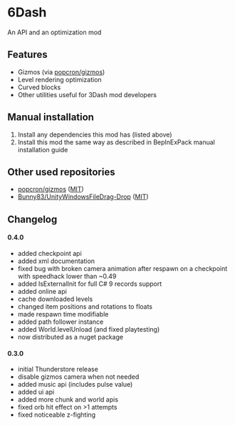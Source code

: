 # 6Dash
An API and an optimization mod

## Features
- Gizmos (via [popcron/gizmos](https://github.com/popcron/gizmos))
- Level rendering optimization
- Curved blocks
- Other utilities useful for 3Dash mod developers

## Manual installation
1. Install any dependencies this mod has (listed above)
2. Install this mod the same way as described in BepInExPack manual installation guide

## Other used repositories
- [popcron/gizmos](https://github.com/popcron/gizmos)
  ([MIT](https://github.com/popcron/gizmos/blob/master/LICENSE))
- [Bunny83/UnityWindowsFileDrag-Drop](https://github.com/Bunny83/UnityWindowsFileDrag-Drop)
  ([MIT](https://github.com/Bunny83/UnityWindowsFileDrag-Drop/blob/master/LICENSE))

## Changelog

#### 0.4.0
* added checkpoint api
* added xml documentation
* fixed bug with broken camera animation after respawn on a checkpoint with speedhack lower than ~0.49
* added IsExternalInit for full C# 9 records support
* added online api
* cache downloaded levels
* changed item positions and rotations to floats
* made respawn time modifiable
* added path follower instance
* added World.levelUnload (and fixed playtesting)
* now distributed as a nuget package

#### 0.3.0
* initial Thunderstore release
* disable gizmos camera when not needed
* added music api (includes pulse value)
* added ui api
* added more chunk and world apis
* fixed orb hit effect on >1 attempts
* fixed noticeable z-fighting
